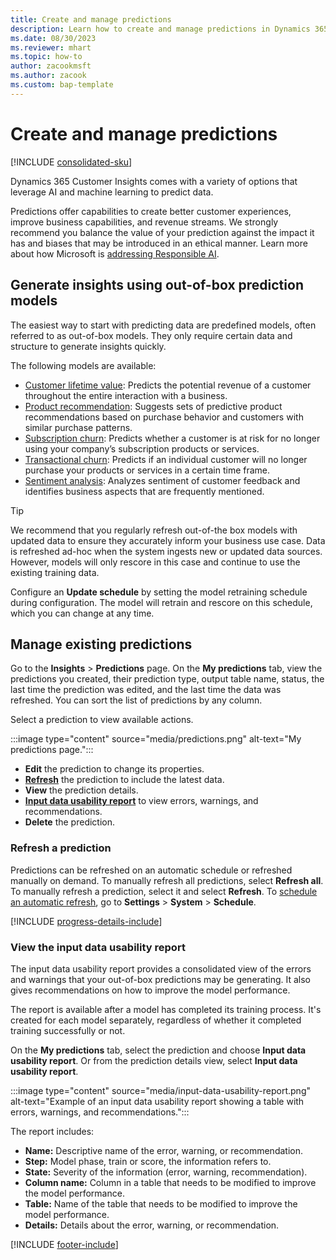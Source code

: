```yaml
---
title: Create and manage predictions
description: Learn how to create and manage predictions in Dynamics 365 Customer Insights application."
ms.date: 08/30/2023
ms.reviewer: mhart
ms.topic: how-to
author: zacookmsft
ms.author: zacook
ms.custom: bap-template
---
```


# Create and manage predictions

[!INCLUDE [consolidated-sku](./includes/consolidated-sku.md)]

Dynamics 365 Customer Insights comes with a variety of options that leverage AI and machine learning to predict data.

Predictions offer capabilities to create better customer experiences, improve business capabilities, and revenue streams. We strongly recommend you balance the value of your prediction against the impact it has and biases that may be introduced in an ethical manner. Learn more about how Microsoft is [addressing Responsible AI](https://www.microsoft.com/ai/responsible-ai?activetab=pivot1%3aprimaryr6).

## Generate insights using out-of-box prediction models

The easiest way to start with predicting data are predefined models, often referred to as out-of-box models. They only require certain data and structure to generate insights quickly.

The following models are available:

- [Customer lifetime value](predict-customer-lifetime-value.md): Predicts the potential revenue of a customer throughout the entire interaction with a business.
- [Product recommendation](predict-product-recommendation.md): Suggests sets of predictive product recommendations based on purchase behavior and customers with similar purchase patterns.
- [Subscription churn](predict-subscription-churn.md): Predicts whether a customer is at risk for no longer using your company’s subscription products or services.
- [Transactional churn](predict-transactional-churn.md): Predicts if an individual customer will no longer purchase your products or services in a certain time frame.
- [Sentiment analysis](sentiment-analysis.md): Analyzes sentiment of customer feedback and identifies business aspects that are frequently mentioned.

> [!TIP]
> We recommend that you regularly refresh out-of-the box models with updated data to ensure they accurately inform your business use case. Data is refreshed ad-hoc when the system ingests new or updated data sources. However, models will only rescore in this case and continue to use the existing training data.
>
> Configure an **Update schedule** by setting the model retraining schedule during configuration. The model will retrain and rescore on this schedule, which you can change at any time.

## Manage existing predictions

Go to the **Insights** > **Predictions** page. On the **My predictions** tab, view the predictions you created, their prediction type, output table name, status, the last time the prediction was edited, and the last time the data was refreshed. You can sort the list of predictions by any column.

Select a prediction to view available actions.

:::image type="content" source="media/predictions.png" alt-text="My predictions page.":::

- **Edit** the prediction to change its properties.
- [**Refresh**](#refresh-a-prediction) the prediction to include the latest data.
- **View** the prediction details.
- [**Input data usability report**](#view-the-input-data-usability-report) to view errors, warnings, and recommendations.
- **Delete** the prediction.

### Refresh a prediction

Predictions can be refreshed on an automatic schedule or refreshed manually on demand. To manually refresh all predictions, select **Refresh all**. To manually refresh a prediction, select it and select **Refresh**. To [schedule an automatic refresh](schedule-refresh.md), go to **Settings** > **System** > **Schedule**.

[!INCLUDE [progress-details-include](includes/progress-details-pane.md)]

### View the input data usability report

The input data usability report provides a consolidated view of the errors and warnings that your out-of-box predictions may be generating. It also gives recommendations on how to improve the model performance.

The report is available after a model has completed its training process. It's created for each model separately, regardless of whether it completed training successfully or not.

On the **My predictions** tab, select the prediction and choose **Input data usability report**. Or from the prediction details view, select **Input data usability report**.

:::image type="content" source="media/input-data-usability-report.png" alt-text="Example of an input data usability report showing a table with errors, warnings, and recommendations.":::

The report includes:

- **Name:** Descriptive name of the error, warning, or recommendation.
- **Step:** Model phase, train or score, the information refers to.
- **State:** Severity of the information (error, warning, recommendation).
- **Column name:** Column in a table that needs to be modified to improve the model performance.
- **Table:** Name of the table that needs to be modified to improve the model performance.
- **Details:** Details about the error, warning, or recommendation.

[!INCLUDE [footer-include](includes/footer-banner.md)]
